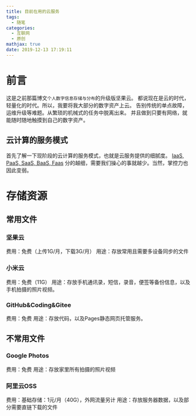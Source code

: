 ```yaml
---
title: 目前在用的云服务
tags:
  - 随笔
categories:
  - 互联网
  - 原创
mathjax: true
date: 2019-12-13 17:19:11
---
```

# 前言
这是之前那篇博文`个人数字信息存储与分布`的升级版坚果云。
都说现在是云的时代，轻量化的时代。所以，我要将我大部分的数字资产上云。
告别传统的单点故障，运维升级等难题。从繁琐的机械式的任务中脱离出来。
并且做到只要有网络，就能随时随地触摸到自己的数字资产。

## 云计算的服务模式
首先了解一下现阶段的云计算的服务模式，也就是云服务提供的细腻度。
[IaaS, PaaS, SaaS, BaaS, Faas](https://blog.csdn.net/xianghongai/article/details/79572220)
分的越细，需要我们操心的事就越少。当然，掌控力也因此变弱。

# 存储资源
## 常用文件
### 坚果云
费用：免费（上传1G/月，下载3G/月）
用途：存放常用且需要多设备同步的文件

### 小米云
费用：免费（11G）
用途：存放手机通讯录，短信，录音，便签等备份信息，以及手机拍摄的照片视频。

### GitHub&Coding&Gitee
费用：免费
用途：存放代码，以及Pages静态网页托管服务。

## 不常用文件
### Google Photos
费用：免费
用途：存放家里所有拍摄的照片视频

### 阿里云OSS
费用：基础存储：1元/月（40G），外网流量另计
用途：存放服务器数据，以及部分需要直链下载的文件


